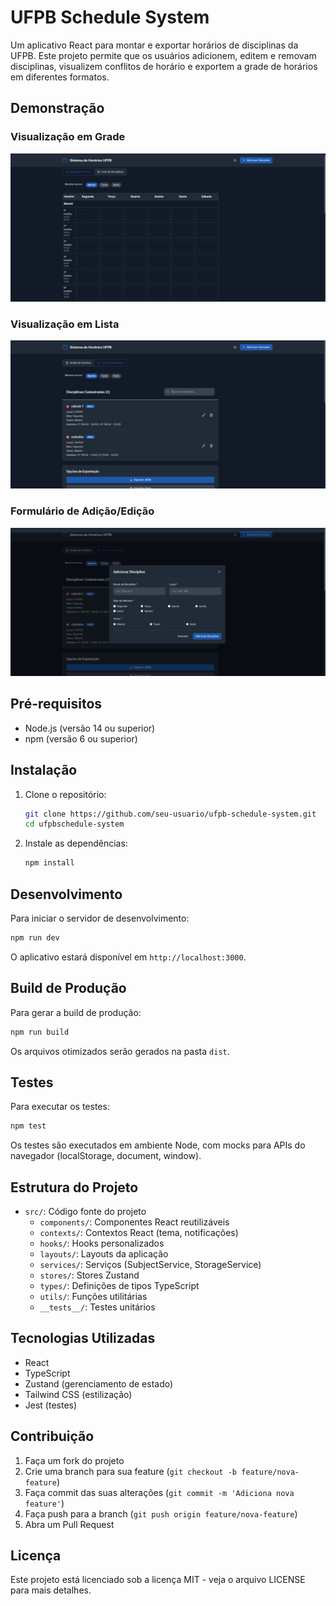 # UFPB Schedule System

Um aplicativo React para montar e exportar horários de disciplinas da UFPB. Este projeto permite que os usuários adicionem, editem e removam disciplinas, visualizem conflitos de horário e exportem a grade de horários em diferentes formatos.

## Demonstração

### Visualização em Grade
![Visualização em Grade](img/Captura%20de%20imagem_20250614_150151.png)

### Visualização em Lista
![Visualização em Lista](img/Captura%20de%20imagem_20250614_150254.png)

### Formulário de Adição/Edição
![Formulário de Adição/Edição](img/Captura%20de%20imagem_20250614_150307.png)

## Pré-requisitos

- Node.js (versão 14 ou superior)
- npm (versão 6 ou superior)

## Instalação

1. Clone o repositório:
   ```bash
   git clone https://github.com/seu-usuario/ufpb-schedule-system.git
   cd ufpbschedule-system
   ```

2. Instale as dependências:
   ```bash
   npm install
   ```

## Desenvolvimento

Para iniciar o servidor de desenvolvimento:

```bash
npm run dev
```

O aplicativo estará disponível em `http://localhost:3000`.

## Build de Produção

Para gerar a build de produção:

```bash
npm run build
```

Os arquivos otimizados serão gerados na pasta `dist`.

## Testes

Para executar os testes:

```bash
npm test
```

Os testes são executados em ambiente Node, com mocks para APIs do navegador (localStorage, document, window).

## Estrutura do Projeto

- `src/`: Código fonte do projeto
  - `components/`: Componentes React reutilizáveis
  - `contexts/`: Contextos React (tema, notificações)
  - `hooks/`: Hooks personalizados
  - `layouts/`: Layouts da aplicação
  - `services/`: Serviços (SubjectService, StorageService)
  - `stores/`: Stores Zustand
  - `types/`: Definições de tipos TypeScript
  - `utils/`: Funções utilitárias
  - `__tests__/`: Testes unitários

## Tecnologias Utilizadas

- React
- TypeScript
- Zustand (gerenciamento de estado)
- Tailwind CSS (estilização)
- Jest (testes)

## Contribuição

1. Faça um fork do projeto
2. Crie uma branch para sua feature (`git checkout -b feature/nova-feature`)
3. Faça commit das suas alterações (`git commit -m 'Adiciona nova feature'`)
4. Faça push para a branch (`git push origin feature/nova-feature`)
5. Abra um Pull Request

## Licença

Este projeto está licenciado sob a licença MIT - veja o arquivo LICENSE para mais detalhes.